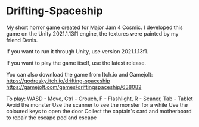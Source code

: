 # Drifting-Spaceship
My short horror game created for Major Jam 4 Cosmic. I developed this game on the Unity 2021.1.13f1 engine, the textures were painted by my friend Denis.

If you want to run it through Unity, use version 2021.1.13f1.

If you want to play the game itself, use the latest release. 

You can also download the game from Itch.io and Gamejolt: https://godresky.itch.io/drifting-spaceship https://gamejolt.com/games/driftingspaceship/638082

To play:
    WASD - Move, Ctrl - Crouch, F - Flashlight, R - Scaner, Tab - Tablet
    Avoid the monster
    Use the scanner to see the monster for a while
    Use the coloured keys to open the door
    Collect the captain's card and motherboard to repair the escape pod and escape
